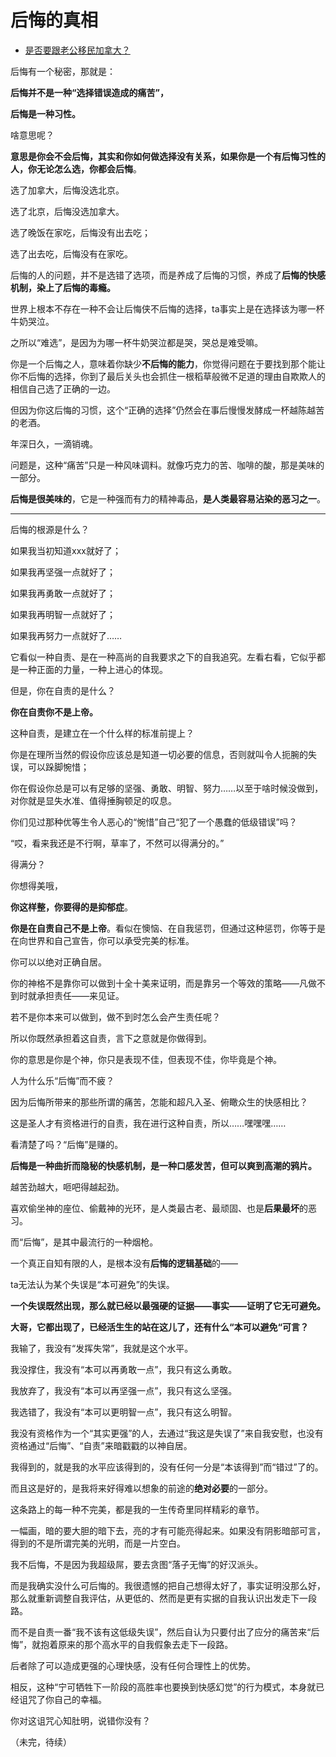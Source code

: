 # 后悔的真相

- [是否要跟老公移民加拿大？](https://www.zhihu.com/question/312641391/answer/2247316582)


后悔有一个秘密，那就是：

**后悔并不是一种“选择错误造成的痛苦”，**

**后悔是一种习性。**

啥意思呢？

**意思是你会不会后悔，其实和你如何做选择没有关系，如果你是一个有后悔习性的人，你无论怎么选，你都会后悔**。

选了加拿大，后悔没选北京。

选了北京，后悔没选加拿大。

选了晚饭在家吃，后悔没有出去吃；

选了出去吃，后悔没有在家吃。

后悔的人的问题，并不是选错了选项，而是养成了后悔的习惯，养成了**后悔的快感机制，**染上了**后悔的毒瘾。**

世界上根本不存在一种不会让后悔侠不后悔的选择，ta事实上是在选择该为哪一杯牛奶哭泣。

之所以“难选”，是因为为哪一杯牛奶哭泣都是哭，哭总是难受嘛。

你是一个后悔之人，意味着你缺少**不后悔的能力**，你觉得问题在于要找到那个能让你不后悔的选择，你到了最后关头也会抓住一根稻草般微不足道的理由自欺欺人的相信自己选了正确的一边。

但因为你这后悔的习惯，这个“正确的选择”仍然会在事后慢慢发酵成一杯越陈越苦的老酒。

年深日久，一滴销魂。

问题是，这种“痛苦”只是一种风味调料。就像巧克力的苦、咖啡的酸，那是美味的一部分。

**后悔是很美味的**，它是一种强而有力的精神毒品，**是人类最容易沾染的恶习之一**。

---

后悔的根源是什么？

如果我当初知道xxx就好了；

如果我再坚强一点就好了；

如果我再勇敢一点就好了；

如果我再明智一点就好了；

如果我再努力一点就好了……

它看似一种自责、是在一种高尚的自我要求之下的自我追究。左看右看，它似乎都是一种正面的力量，一种上进心的体现。

但是，你在自责的是什么？

**你在自责你不是上帝。**

这种自责，是建立在一个什么样的标准前提上？

你是在理所当然的假设你应该总是知道一切必要的信息，否则就叫令人扼腕的失误，可以跺脚惋惜；

你在假设你总是可以有足够的坚强、勇敢、明智、努力……以至于啥时候没做到，对你就是显失水准、值得捶胸顿足的叹息。

你们见过那种优等生令人恶心的“惋惜”自己“犯了一个愚蠢的低级错误”吗？

“哎，看来我还是不行啊，草率了，不然可以得满分的。”

得满分？

你想得美哦，

**你这样整，你要得的是抑郁症**。

**你是在自责自己不是上帝**。看似在懊恼、在自我惩罚，但通过这种惩罚，你等于是在向世界和自己宣告，你可以承受完美的标准。

你可以以绝对正确自居。

你的神格不是靠你可以做到十全十美来证明，而是靠另一个等效的策略——凡做不到时就承担责任——来见证。

若不是你本来可以做到，做不到时怎么会产生责任呢？

所以你既然承担着这自责，言下之意就是你做得到。

你的意思是你是个神，你只是表现不佳，但表现不佳，你毕竟是个神。

人为什么乐“后悔”而不疲？

因为后悔所带来的那些所谓的痛苦，怎能和超凡入圣、俯瞰众生的快感相比？

这是圣人才有资格进行的自责，我在进行这种自责，所以……嘿嘿嘿……

看清楚了吗？“后悔”是赚的。

**后悔是一种曲折而隐秘的快感机制，是一种口感发苦，但可以爽到高潮的鸦片。**

越苦劲越大，咂吧得越起劲。

喜欢偷坐神的座位、偷戴神的光环，是人类最古老、最顽固、也是**后果最坏**的恶习。

而“后悔”，是其中最流行的一种烟枪。

  

一个真正自知有限的人，是根本没有**后悔的逻辑基础**的——

ta无法认为某个失误是“本可避免”的失误。

**一个失误既然出现，那么就已经以最强硬的证据——事实——证明了它无可避免。**

**大哥，它都出现了，已经活生生的站在这儿了，还有什么“本可以避免“可言？**

我输了，我没有“发挥失常”，我就是这个水平。

我没撑住，我没有“本可以再勇敢一点”，我只有这么勇敢。

我放弃了，我没有“本可以再坚强一点”，我只有这么坚强。

我选错了，我没有“本可以更明智一点”，我只有这么明智。

我没有资格作为一个“其实更强”的人，去通过“我这是失误了”来自我安慰，也没有资格通过“后悔”、“自责”来暗戳戳的以神自居。

我得到的，就是我的水平应该得到的，没有任何一分是“本该得到”而“错过”了的。

而且这是好的，是我将来好得难以想象的前途的**绝对必要**的一部分。

这条路上的每一种不完美，都是我的一生传奇里同样精彩的章节。

一幅画，暗的要大胆的暗下去，亮的才有可能亮得起来。如果没有阴影暗部可言，得到的不是所谓完美的光明，而是一片空白。

我不后悔，不是因为我超级屌，要去贪图“落子无悔”的好汉派头。

而是我确实没什么可后悔的。我很遗憾的把自己想得太好了，事实证明没那么好，那么就重新调整自我评估，从更低的、然而是更有实据的自我认识出发走下一段路。

而不是自责一番“我不该有这低级失误”，然后自认为只要付出了应分的痛苦来“后悔”，就抱着原来的那个高水平的自我假象去走下一段路。

后者除了可以造成更强的心理快感，没有任何合理性上的优势。

相反，这种“宁可牺牲下一阶段的高胜率也要换到快感幻觉”的行为模式，本身就已经诅咒了你自己的幸福。

你对这诅咒心知肚明，说错你没有？

（未完，待续）